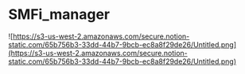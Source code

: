 # SMFi_manager

![https://s3-us-west-2.amazonaws.com/secure.notion-static.com/65b756b3-33dd-44b7-9bcb-ec8a8f29de26/Untitled.png](https://s3-us-west-2.amazonaws.com/secure.notion-static.com/65b756b3-33dd-44b7-9bcb-ec8a8f29de26/Untitled.png)
